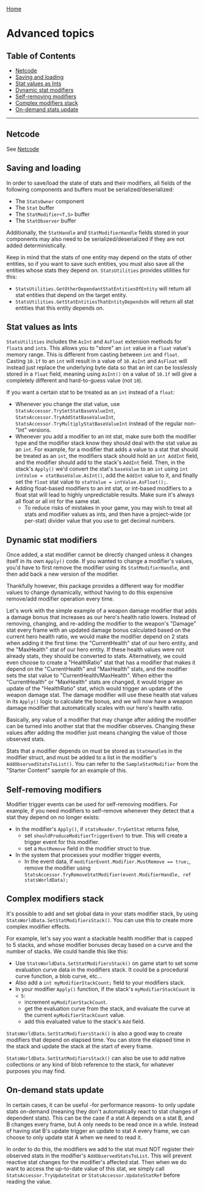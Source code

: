 
[Home](../README.md)

# Advanced topics

## Table of Contents
* [Netcode](#netcode)
* [Saving and loading](#saving-and-loading)
* [Stat values as Ints](#stat-values-as-ints)
* [Dynamic stat modifiers](#dynamic-stat-modifiers)
* [Self-removing modifiers](#self-removing-modifiers)
* [Complex modifiers stack](#complex-modifiers-stack)
* [On-demand stats update](#on-demand-stats-update)


---

## Netcode

See [Netcode](./advanced-netcode.md)


## Saving and loading

In order to save/load the state of stats and their modifiers, all fields of the following components and buffers must be serialized/deserialized:
* The `StatsOwner` component
* The `Stat` buffer
* The `StatModifier<T,S>` buffer
* The `StatObserver` buffer

Additionally, the `StatHandle` and `StatModifierHandle` fields stored in your components may also need to be serialized/deserialized if they are not added deterministically.

Keep in mind that the stats of one entity may depend on the stats of other entities, so if you want to save such entities, you must also save all the entities whose stats they depend on. `StatsUtilities` provides utilities for this:
* `StatsUtilities.GetOtherDependantStatEntitiesOfEntity` will return all stat entities that depend on the target entity.
* `StatsUtilities.GetStatEntitiesThatEntityDependsOn` will return all stat entities that this entity depends on.


## Stat values as Ints

`StatsUtilities` includes the `AsInt` and `AsFloat` extension methods for `float`s and `int`s. This allows you to "store" an `int` value in a `float` value's memory range. This is different from casting between `int` and `float`. Casting `10.1f` to an `int` will result in a value of `10`. `AsInt` and `AsFloat` will instead just replace the underlying byte data so that an int can be losslessly stored in a `float` field, meaning using `AsInt()` on a value of `10.1f` will give a completely different and hard-to-guess value (not `10`).

If you want a certain stat to be treated as an `int` instead of a `float`:
* Whenever you change the stat value, use `StatsAccessor.TrySetStatBaseValueInt`, `StatsAccessor.TryAddStatBaseValueInt`, `StatsAccessor.TryMultiplyStatBaseValueInt` instead of the regular non-"Int" versions.
* Whenever you add a modifier to an int stat, make sure both the modifier type and the modifier stack know they should deal with the stat value as an `int`. For example, for a modifier that adds a value to a stat that should be treated as an `int`, the modifiers stack should hold an `int AddInt` field, and the modifier should add to the stack's `AddInt` field. Then, in the stack's `Apply()` we'd convert the stat's `baseValue` to an `int` using `int intValue = statBaseValue.AsInt()`, add the `AddInt` value to it, and finally set the `float` stat value to `statValue = intValue.AsFloat();`.
* Adding float-based modifiers to an int stat, or int-based modifiers to a float stat will lead to highly unpredictable results. Make sure it's always all float or all int for the same stat.
    * To reduce risks of mistakes in your game, you may wish to treat all stats and modifier values as ints, and then have a project-wide (or per-stat) divider value that you use to get decimal numbers.


## Dynamic stat modifiers

Once added, a stat modifier cannot be directly changed unless it changes itself in its own `Apply()` code. If you wanted to change a modifier's values, you'd have to first remove the modifier using its `StatModifierHandle`, and then add back a new version of the modifier.

Thankfully however, this package provides a different way for modifier values to change dynamically, without having to do this expensive remove/add modifier operation every time. 

Let's work with the simple example of a weapon damage modifier that adds a damage bonus that increases as our hero's health ratio lowers. Instead of removing, changing, and re-adding the modifier to the weapon's "Damage" stat every frame with an updated damage bonus calculated based on the current hero health ratio, we would make the modifier depend on 2 stats when adding it the first time: the "CurrentHealth" stat of our hero entity, and the "MaxHealth" stat of our hero entity. If these health values were not already stats, they should be converted to stats. Alternatively, we could even choose to create a "HealthRatio" stat that has a modifier that makes it depend on the "CurrentHealth" and "MaxHealth" stats, and the modifier sets the stat value to "CurrentHealth/MaxHealth". When either the "CurrentHealth" or "MaxHealth" stats are changed, it would trigger an update of the "HealthRatio" stat, which would trigger an update of the weapon damage stat. The damage modifier will use these health stat values in its `Apply()` logic to calculate the bonus, and we will now have a weapon damage modifier that automatically scales with our hero's health ratio.

Basically, any value of a modifier that may change after adding the modifier can be turned into another stat that the modifier observes. Changing these values after adding the modifier just means changing the value of those observed stats.

Stats that a modifier depends on must be stored as `StatHandle`s in the modifier struct, and must be added to a list in the modifier's `AddObservedStatsToList()`. You can refer to the `SampleStatModifier` from the "Starter Content" sample for an example of this.


## Self-removing modifiers

Modifier trigger events can be used for self-removing modifiers. For example, if you need modifiers to self-remove whenever they detect that a stat they depend on no longer exists:
* In the modifier's `Apply()`, if `statsReader.TryGetStat` returns false, 
    * set `shouldProduceModifierTriggerEvent` to true. This will create a trigger event for this modifier.
    * set a `MustRemove` field in the modifier struct to true.
* In the system that processes your modifier trigger events,
    * In the event data, if `modifierEvent.Modifier.MustRemove == true;`, remove the modifier using `StatsAccessor.TryRemoveStatModifier(event.ModifierHandle, ref statsWorldData);`


## Complex modifiers stack

It's possible to add and set global data in your stats modifier stack, by using `StatsWorldData.SetStatModifiersStack()`. You can use this to create more complex modifier effects.

For example, let's say you want a stackable health modifier that is capped to 5 stacks, and whose modifier bonuses decay based on a curve and the number of stacks. We could handle this like this:
* Use `StatsWorldData.SetStatModifiersStack()` on game start to set some evaluation curve data in the modifiers stack. It could be a procedural curve function, a blob curve, etc...
* Also add a `int myModifierStackCount;` field to your modifiers stack.
* In your modifier `Apply()` function, if the stack's `myModifierStackCount` is `< 5`:
    * increment `myModifierStackCount`.
    * get the evaluation curve from the stack, and evaluate the curve at the current `myModifierStackCount` value.
    * add this evaluated value to the stack's `Add` field.

`StatsWorldData.SetStatModifiersStack()` is also a good way to create modifiers that depend on elapsed time. You can store the elapsed time in the stack and update the stack at the start of every frame.

`StatsWorldData.SetStatModifiersStack()` can also be use to add native collections or any kind of blob reference to the stack, for whatever purposes you may find.


## On-demand stats update

In certain cases, it can be useful -for performance reasons- to only update stats on-demand (meaning they don't automatically react to stat changes of dependent stats). This can be the case if a stat A depends on a stat B, and B changes every frame, but A only needs to be read once in a while. Instead of having stat B's update trigger an update to stat A every frame, we can choose to only update stat A when we need to read it.

In order to do this, the modifiers we add to the stat must NOT register their observed stats in the modifier's `AddObservedStatsToList`. This will prevent reactive stat changes for the modifier's affected stat. Then when we do want to access the up-to-date value of this stat, we simply call `StatsAccessor.TryUpdateStat` or `StatsAccessor.UpdateStatRef` before reading the value.
